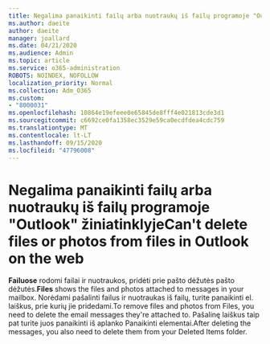```yaml
---
title: Negalima panaikinti failų arba nuotraukų iš failų programoje "Outlook" žiniatinklyje
ms.author: daeite
author: daeite
manager: joallard
ms.date: 04/21/2020
ms.audience: Admin
ms.topic: article
ms.service: o365-administration
ROBOTS: NOINDEX, NOFOLLOW
localization_priority: Normal
ms.collection: Adm_O365
ms.custom:
- "8000031"
ms.openlocfilehash: 10864e19efeee0e65845de8fff4e021813cde3d1
ms.sourcegitcommit: c6692ce0fa1358ec3529e59ca0ecdfdea4cdc759
ms.translationtype: MT
ms.contentlocale: lt-LT
ms.lasthandoff: 09/15/2020
ms.locfileid: "47796008"
---
```

# <a name="cant-delete-files-or-photos-from-files-in-outlook-on-the-web"></a><span data-ttu-id="4df3e-102">Negalima panaikinti failų arba nuotraukų iš failų programoje "Outlook" žiniatinklyje</span><span class="sxs-lookup"><span data-stu-id="4df3e-102">Can't delete files or photos from files in Outlook on the web</span></span>

<span data-ttu-id="4df3e-103">**Failuose** rodomi failai ir nuotraukos, pridėti prie pašto dėžutės pašto dėžutės.</span><span class="sxs-lookup"><span data-stu-id="4df3e-103">**Files** shows the files and photos attached to messages in your mailbox.</span></span> <span data-ttu-id="4df3e-104">Norėdami pašalinti failus ir nuotraukas iš failų, turite panaikinti el. laiškus, prie kurių jie pridedami.</span><span class="sxs-lookup"><span data-stu-id="4df3e-104">To remove files and photos from Files, you need to delete the email messages they're attached to.</span></span> <span data-ttu-id="4df3e-105">Pašalinę laiškus taip pat turite juos panaikinti iš aplanko Panaikinti elementai.</span><span class="sxs-lookup"><span data-stu-id="4df3e-105">After deleting the messages, you also need to delete them from your Deleted Items folder.</span></span>
